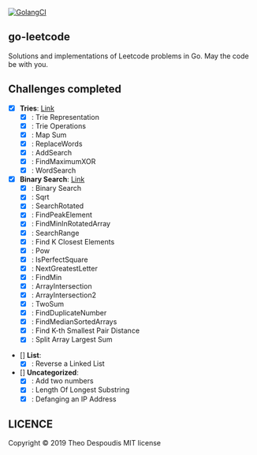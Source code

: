 [![GolangCI](https://golangci.com/badges/github.com/golangci/golangci-lint.svg)](https://golangci.com/r/github.com/theodesp/go-leetcode)

go-leetcode
---
Solutions and implementations of Leetcode problems in Go.
May the code be with you.

## Challenges completed

- [x] **Tries**: [Link](https://leetcode.com/explore/learn/card/trie/150/introduction-to-trie/)
    - [x] : Trie Representation
    - [x] : Trie Operations
    - [x] : Map Sum
    - [x] : ReplaceWords
    - [x] : AddSearch
    - [x] : FindMaximumXOR
    - [x] : WordSearch
    
- [x] **Binary Search**: [Link](https://leetcode.com/explore/learn/card/binary-search/138/background/)
    - [x] : Binary Search
    - [x] : Sqrt
    - [x] : SearchRotated
    - [x] : FindPeakElement
    - [x] : FindMinInRotatedArray
    - [x] : SearchRange
    - [x] : Find K Closest Elements
    - [x] : Pow
    - [x] : IsPerfectSquare
    - [x] : NextGreatestLetter
    - [x] : FindMin
    - [x] : ArrayIntersection
    - [x] : ArrayIntersection2
    - [x] : TwoSum
    - [x] : FindDuplicateNumber
    - [x] : FindMedianSortedArrays
    - [x] : Find K-th Smallest Pair Distance
    - [x] : Split Array Largest Sum
    
- [] **List**:
    - [x] : Reverse a Linked List
    
- [] **Uncategorized**:
    - [x] : Add two numbers
    - [x] : Length Of Longest Substring
    - [x] : Defanging an IP Address

## LICENCE
Copyright © 2019 Theo Despoudis MIT license
